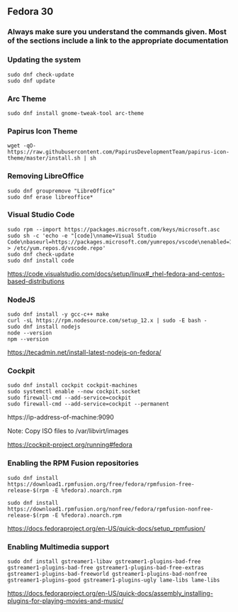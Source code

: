 ## Fedora 30
### Always make sure you understand the commands given. Most of the sections include a link to the appropriate documentation

### Updating the system
```
sudo dnf check-update
sudo dnf update
```

### Arc Theme
```
sudo dnf install gnome-tweak-tool arc-theme
```
### Papirus Icon Theme
```
wget -qO- https://raw.githubusercontent.com/PapirusDevelopmentTeam/papirus-icon-theme/master/install.sh | sh
```

### Removing LibreOffice
```
sudo dnf groupremove "LibreOffice"
sudo dnf erase libreoffice*
```

### Visual Studio Code
```
sudo rpm --import https://packages.microsoft.com/keys/microsoft.asc
sudo sh -c 'echo -e "[code]\nname=Visual Studio Code\nbaseurl=https://packages.microsoft.com/yumrepos/vscode\nenabled=1\ngpgcheck=1\ngpgkey=https://packages.microsoft.com/keys/microsoft.asc" > /etc/yum.repos.d/vscode.repo'
sudo dnf check-update
sudo dnf install code
```
https://code.visualstudio.com/docs/setup/linux#_rhel-fedora-and-centos-based-distributions

### NodeJS
```
sudo dnf install -y gcc-c++ make
curl -sL https://rpm.nodesource.com/setup_12.x | sudo -E bash -
sudo dnf install nodejs
node --version
npm --version
```

https://tecadmin.net/install-latest-nodejs-on-fedora/

### Cockpit
```
sudo dnf install cockpit cockpit-machines
sudo systemctl enable --now cockpit.socket
sudo firewall-cmd --add-service=cockpit
sudo firewall-cmd --add-service=cockpit --permanent
```

https://ip-address-of-machine:9090

Note: Copy ISO files to /var/libvirt/images

https://cockpit-project.org/running#fedora

### Enabling the RPM Fusion repositories

```
sudo dnf install https://download1.rpmfusion.org/free/fedora/rpmfusion-free-release-$(rpm -E %fedora).noarch.rpm

sudo dnf install https://download1.rpmfusion.org/nonfree/fedora/rpmfusion-nonfree-release-$(rpm -E %fedora).noarch.rpm
```
https://docs.fedoraproject.org/en-US/quick-docs/setup_rpmfusion/

### Enabling Multimedia support
```
sudo dnf install gstreamer1-libav gstreamer1-plugins-bad-free gstreamer1-plugins-bad-free gstreamer1-plugins-bad-free-extras gstreamer1-plugins-bad-freeworld gstreamer1-plugins-bad-nonfree gstreamer1-plugins-good gstreamer1-plugins-ugly lame-libs lame-libs
```

https://docs.fedoraproject.org/en-US/quick-docs/assembly_installing-plugins-for-playing-movies-and-music/
